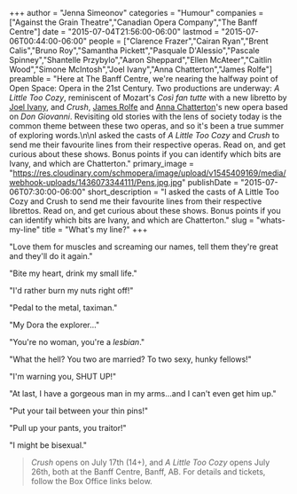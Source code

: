 +++
author = "Jenna Simeonov"
categories = "Humour"
companies = ["Against the Grain Theatre","Canadian Opera Company","The Banff Centre"]
date = "2015-07-04T21:56:00-06:00"
lastmod = "2015-07-06T00:44:00-06:00"
people = ["Clarence Frazer","Cairan Ryan","Brent Calis","Bruno Roy","Samantha Pickett","Pasquale D'Alessio","Pascale Spinney","Shantelle Przybylo","Aaron Sheppard","Ellen McAteer","Caitlin Wood","Simone McIntosh","Joel Ivany","Anna Chatterton","James Rolfe"]
preamble = "Here at The Banff Centre, we're nearing the halfway point of Open Space: Opera in the 21st Century. Two productions are underway: *A Little Too Cozy*, reminiscent of Mozart's *Così fan tutte* with a new libretto by [Joel Ivany](/scene/people/joel-ivany/), and *Crush*, [James Rolfe](/scene/people/james-rolfe/) and [Anna Chatterton](/scene/people/anna-chatterton/)'s new opera based on *Don Giovanni*. Revisiting old stories with the lens of society today is the common theme between these two operas, and so it's been a true summer of exploring words.\n\nI asked the casts of *A Little Too Cozy* and *Crush* to send me their favourite lines from their respective operas. Read on, and get curious about these shows. Bonus points if you can identify which bits are Ivany, and which are Chatterton."
primary_image = "https://res.cloudinary.com/schmopera/image/upload/v1545409169/media/webhook-uploads/1436073344111/Pens.jpg.jpg"
publishDate = "2015-07-06T07:30:00-06:00"
short_description = "I asked the casts of A Little Too Cozy and Crush to send me their favourite lines from their respective librettos. Read on, and get curious about these shows. Bonus points if you can identify which bits are Ivany, and which are Chatterton."
slug = "whats-my-line"
title = "What&#039;s my line?"
+++

"Love them for muscles and screaming our names, tell them they're great and they'll do it again." 

"Bite my heart, drink my small life." 

"I'd rather burn my nuts right off!" 

"Pedal to the metal, taximan." 

"My Dora the explorer..." 

"You're no woman, you're a *lesbian*." 

"What the hell? You two are married? To two sexy, hunky fellows!" 

"I'm warning you, SHUT UP!"

"At last, I have a gorgeous man in my arms...and I can't even get him up."

"Put your tail between your thin pins!" 

"Pull up your pants, you traitor!" 

"I might be bisexual."

> *Crush* opens on July 17th (14+), and *A Little Too Cozy* opens July 26th, both at the Banff Centre, Banff, AB. For details and tickets, follow the Box Office links below.
